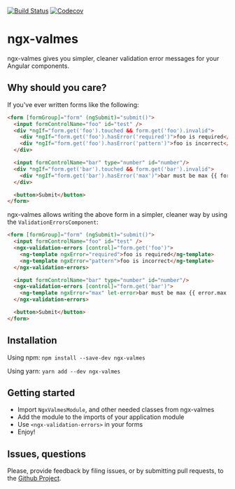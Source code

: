 [![Build Status](https://travis-ci.org/Ninja-Squad/ngx-valmes.svg?branch=master)](https://travis-ci.org/Ninja-Squad/ngx-valmes)
[![Codecov](https://codecov.io/gh/Ninja-Squad/ngx-valmes/branch/master/graph/badge.svg)](https://codecov.io/gh/Ninja-Squad/ngx-valmes)

# ngx-valmes

ngx-valmes gives you simpler, cleaner validation error messages for your Angular components.

## Why should you care?

If you've ever written forms like the following:

```html
<form [formGroup]="form" (ngSubmit)="submit()">
  <input formControlName="foo" id="test" />
  <div *ngIf="form.get('foo').touched && form.get('foo').invalid">
    <div *ngIf="form.get('foo').hasError('required')">foo is required</div>
    <div *ngIf="form.get('foo').hasError('pattern')">foo is incorrect</div>
  </div>

  <input formControlName="bar" type="number" id="number"/>
  <div *ngIf="form.get('bar').touched && form.get('bar').invalid">
    <div *ngIf="form.get('bar').hasError('max')">bar must be max {{ form.get('bar').getError('max').max }}</div>
  </div>

  <button>Submit</button>
</form>
```

ngx-valmes allows writing the above form in a simpler, 
cleaner way by using the `ValidationErrorsComponent`:
 
```html
<form [formGroup]="form" (ngSubmit)="submit()">
  <input formControlName="foo" id="test" />
  <ngx-validation-errors [control]="form.get('foo')">
    <ng-template ngxError="required">foo is required</ng-template>
    <ng-template ngxError="pattern">foo is incorrect</ng-template>
  </ngx-validation-errors>

  <input formControlName="bar" type="number" id="number"/>
  <ngx-validation-errors [control]="form.get('bar')">
    <ng-template ngxError="max" let-error>bar must be max {{ error.max }}</ng-template>
  </ngx-validation-errors>

  <button>Submit</button>
</form>
```

## Installation

Using npm: `npm install --save-dev ngx-valmes`

Using yarn: `yarn add --dev ngx-valmes`

## Getting started

 - Import `NgxValmesModule`, and other needed classes from ngx-valmes
 - Add the module to the imports of your application module
 - Use `<ngx-validation-errors>` in your forms
 - Enjoy!
   
## Issues, questions

Please, provide feedback by filing issues, or by submitting pull requests, to the [Github Project](https://github.com/Ninja-Squad/ngx-valmes).
